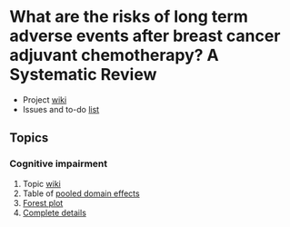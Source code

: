 # What are the risks of long term adverse events after breast cancer adjuvant chemotherapy? A Systematic Review

* Project [wiki](https://github.com/benjamin-chan/AEAfterBreastCaACT/wiki)
* Issues and to-do [list](https://github.com/benjamin-chan/AEAfterBreastCaACT/issues)

## Topics

### Cognitive impairment

1. Topic [wiki](https://github.com/benjamin-chan/AEAfterBreastCaACT/wiki/Cognitive-impairment)
2. Table of [pooled domain effects](https://github.com/benjamin-chan/AEAfterBreastCaACT/tree/master/CognitiveImpairment#pooled-domain-effects)
2. [Forest plot](https://github.com/benjamin-chan/AEAfterBreastCaACT/blob/master/CognitiveImpairment/Output/forest.png)
3. [Complete details](https://github.com/benjamin-chan/AEAfterBreastCaACT/tree/master/CognitiveImpairment#cognitive-impairment)
